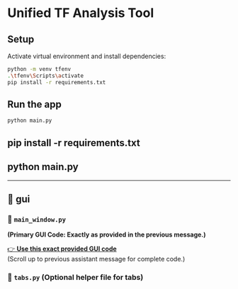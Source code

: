 # Unified TF Analysis Tool

## Setup

Activate virtual environment and install dependencies:

```bash
python -m venv tfenv
.\tfenv\Scripts\activate
pip install -r requirements.txt
```

## Run the app
```bash
python main.py
```


## pip install -r requirements.txt
## python main.py


---

## 📂 **gui**

### 📄 **`main_window.py`**

**(Primary GUI Code: Exactly as provided in the previous message.)**

[👉 **Use this exact provided GUI code**](#gui-main_window-py-code-above)  
(Scroll up to previous assistant message for complete code.)


### 📄 **`tabs.py` (Optional helper file for tabs)**

